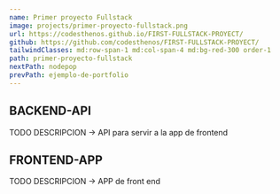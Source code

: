 ```yaml
---
name: Primer proyecto Fullstack
image: projects/primer-proyecto-fullstack.png
url: https://codesthenos.github.io/FIRST-FULLSTACK-PROYECT/
github: https://github.com/codesthenos/FIRST-FULLSTACK-PROYECT/
tailwindClasses: md:row-span-1 md:col-span-4 md:bg-red-300 order-1
path: primer-proyecto-fullstack
nextPath: nodepop
prevPath: ejemplo-de-portfolio
---
```


## BACKEND-API

TODO DESCRIPCION -> API para servir a la app de frontend

## FRONTEND-APP

TODO DESCRIPCION -> APP de front end
